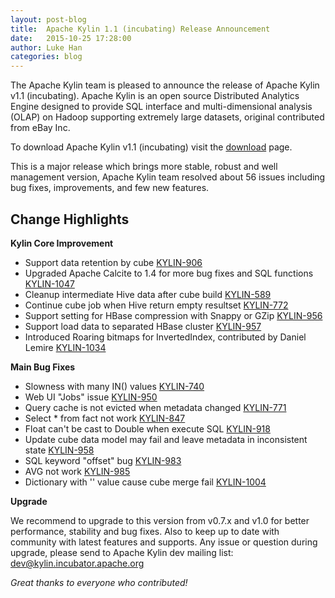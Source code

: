```yaml
---
layout: post-blog
title:  Apache Kylin 1.1 (incubating) Release Announcement
date:   2015-10-25 17:28:00
author: Luke Han
categories: blog
---
```


The Apache Kylin team is pleased to announce the release of Apache Kylin v1.1 (incubating). 
Apache Kylin is an open source Distributed Analytics Engine designed to provide SQL interface 
and multi-dimensional analysis (OLAP) on Hadoop supporting extremely large datasets, original contributed from eBay Inc.

To download Apache Kylin v1.1 (incubating) visit the [download](http://kylin.incubator.apache.org/download) page.

This is a major release which brings more stable, robust and well management version, Apache Kylin team resolved about 
56 issues including bug fixes, improvements, and few new features.

## Change Highlights

__Kylin Core Improvement__

* Support data retention by cube [KYLIN-906](https://issues.apache.org/jira/browse/KYLIN-906)
* Upgraded Apache Calcite to 1.4 for more bug fixes and SQL functions [KYLIN-1047](https://issues.apache.org/jira/browse/KYLIN-1047) 
* Cleanup intermediate Hive data after cube build [KYLIN-589](https://issues.apache.org/jira/browse/KYLIN-589)
* Continue cube job when Hive return empty resultset [KYLIN-772](https://issues.apache.org/jira/browse/KYLIN-772)
* Support setting for HBase compression with Snappy or GZip [KYLIN-956](https://issues.apache.org/jira/browse/KYLIN-956) 
* Support load data to separated HBase cluster [KYLIN-957](https://issues.apache.org/jira/browse/KYLIN-957)
* Introduced Roaring bitmaps for InvertedIndex, contributed by Daniel Lemire [KYLIN-1034](https://issues.apache.org/jira/browse/KYLIN-1034)

__Main Bug Fixes__

* Slowness with many IN() values [KYLIN-740](https://issues.apache.org/jira/browse/KYLIN-740)
* Web UI "Jobs" issue [KYLIN-950](https://issues.apache.org/jira/browse/KYLIN-950)
* Query cache is not evicted when metadata changed [KYLIN-771](https://issues.apache.org/jira/browse/KYLIN-771)
* Select * from fact not work [KYLIN-847](https://issues.apache.org/jira/browse/KYLIN-847)
* Float can't be cast to Double when execute SQL [KYLIN-918](https://issues.apache.org/jira/browse/KYLIN-918)
* Update cube data model may fail and leave metadata in inconsistent state [KYLIN-958](https://issues.apache.org/jira/browse/KYLIN-958)
* SQL keyword "offset" bug [KYLIN-983](https://issues.apache.org/jira/browse/KYLIN-983)
* AVG not work [KYLIN-985](https://issues.apache.org/jira/browse/KYLIN-985)
* Dictionary with '' value cause cube merge fail [KYLIN-1004](https://issues.apache.org/jira/browse/KYLIN-1004)


__Upgrade__

We recommend to upgrade to this version from v0.7.x and v1.0 for better performance, stability and bug fixes.
Also to keep up to date with community with latest features and supports.
Any issue or question during upgrade, please send to Apache Kylin dev mailing list: [dev@kylin.incubator.apache.org](mailto:dev@kylin.incubator.apache.org)

_Great thanks to everyone who contributed!_